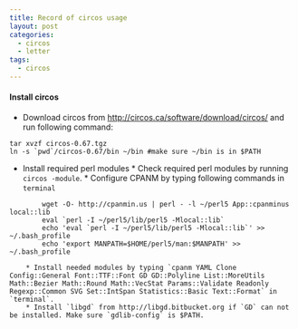 ```yaml
---
title: Record of circos usage 
layout: post
categories:
  - circos
  - letter
tags:
  - circos
---
```


#### Install circos

* Download circos from http://circos.ca/software/download/circos/ and run following command:

```
tar xvzf circos-0.67.tgz
ln -s `pwd`/circos-0.67/bin ~/bin #make sure ~/bin is in $PATH
```

* Install required perl modules
		* Check required perl modules by running `circos -module`.
		* Configure CPANM by typing following commands in `terminal`
```
		wget -O- http://cpanmin.us | perl - -l ~/perl5 App::cpanminus local::lib
		eval `perl -I ~/perl5/lib/perl5 -Mlocal::lib`
		echo 'eval `perl -I ~/perl5/lib/perl5 -Mlocal::lib`' >> ~/.bash_profile
		echo 'export MANPATH=$HOME/perl5/man:$MANPATH' >> ~/.bash_profile
```
		* Install needed modules by typing `cpanm YAML Clone Config::General Font::TTF::Font GD GD::Polyline List::MoreUtils Math::Bezier Math::Round Math::VecStat Params::Validate Readonly Regexp::Common SVG Set::IntSpan Statistics::Basic Text::Format` in `terminal`.
		* Install `libgd` from http://libgd.bitbucket.org if `GD` can not be installed. Make sure `gdlib-config` is $PATH.

	


